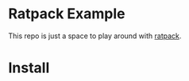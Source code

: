 
# Ratpack Example

This repo is just a space to play around with [ratpack](https://ratpack.io).

 # Install

 